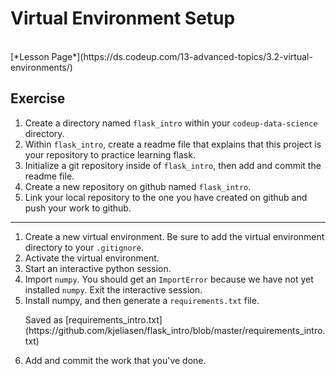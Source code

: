 <h1>Virtual Environment Setup</h1>
<br>
[*Lesson Page*](https://ds.codeup.com/13-advanced-topics/3.2-virtual-environments/)
<br>
<h2 id="exercise">Exercise</h2>
<ol>
<li>Create a directory named <code>flask_intro</code> within your <code>codeup-data-science</code>
   directory.</li>
<li>Within <code>flask_intro</code>, create a readme file that explains that this project is
   your repository to practice learning flask.</li>
<li>Initialize a git repository inside of <code>flask_intro</code>, then add and commit the
   readme file.</li>
<li>Create a new repository on github named <code>flask_intro</code>.</li>
<li>Link your local repository to the one you have created on github and push
   your work to github.</li>
</ol>
<hr />
<ol>
<li>Create a new virtual environment. Be sure to add the virtual environment
   directory to your <code>.gitignore</code>.</li>
<li>Activate the virtual environment.</li>
<li>Start an interactive python session.</li>
<li>Import <code>numpy</code>. You should get an <code>ImportError</code> because we have not yet
   installed <code>numpy</code>. Exit the interactive session.</li>
<li>Install numpy, and then generate a <code>requirements.txt</code> file.</li>
<p>Saved as [requirements_intro.txt](https://github.com/kjeliasen/flask_intro/blob/master/requirements_intro.txt)</p>
<li>Add and commit the work that you've done.</li>
</ol>
          